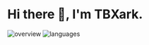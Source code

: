 # Hi there 👋, I'm TBXark.

![overview](https://raw.githubusercontent.com/tbxark-archive/.github/master/status/generated/overview.svg) ![languages](https://raw.githubusercontent.com/tbxark-archive/.github/master/status/generated/languages.svg)
